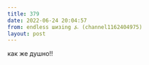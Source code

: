 ```yaml
---
title: 379
date: 2022-06-24 20:04:57
from: endless шизing ⍼ (channel1162404975)
layout: post
---
```


как же душно!!
